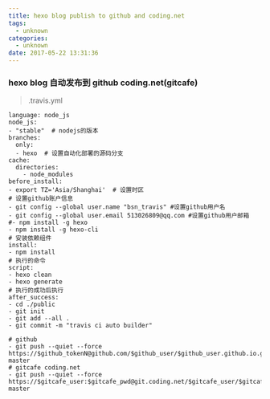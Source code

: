 ```yaml
---
title: hexo blog publish to github and coding.net
tags:
  - unknown
categories:
  - unknown
date: 2017-05-22 13:31:36
---
```

### hexo blog 自动发布到 github coding.net(gitcafe)
<!--more-->

> .travis.yml

    language: node_js
    node_js:
    - "stable"  # nodejs的版本
    branches:
      only:
      - hexo  # 设置自动化部署的源码分支
    cache:
      directories:
        - node_modules
    before_install:
    - export TZ='Asia/Shanghai'  # 设置时区
    # 设置github账户信息
    - git config --global user.name "bsn_travis" #设置github用户名
    - git config --global user.email 513026809@qq.com #设置github用户邮箱
    #- npm install -g hexo
    - npm install -g hexo-cli
    # 安装依赖组件
    install:
    - npm install
    # 执行的命令
    script:
    - hexo clean
    - hexo generate
    # 执行的成功后执行 
    after_success:
    - cd ./public
    - git init
    - git add --all .
    - git commit -m "travis ci auto builder"

    # github
    - git push --quiet --force https://$github_tokenN@github.com/$github_user/$github_user.github.io.git master
    # gitcafe coding.net
    - git push --quiet --force https://$gitcafe_user:$gitcafe_pwd@git.coding.net/$gitcafe_user/$gitcafe_user.git master
